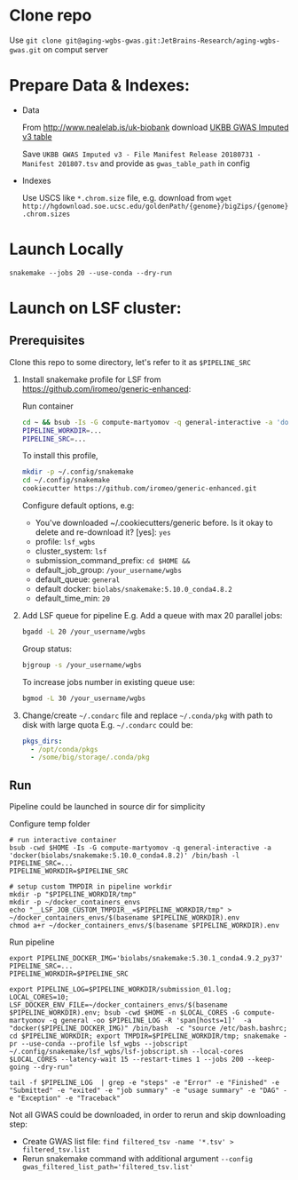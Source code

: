 # Clone repo

Use `git clone git@aging-wgbs-gwas.git:JetBrains-Research/aging-wgbs-gwas.git` on comput server

# Prepare Data & Indexes:

* Data
   
   From  http://www.nealelab.is/uk-biobank download [UKBB GWAS Imputed v3 table](https://docs.google.com/spreadsheets/d/1kvPoupSzsSFBNSztMzl04xMoSC3Kcx3CrjVf4yBmESU/edit?ts=5b5f17db#gid=178908679)
  
   Save `UKBB GWAS Imputed v3 - File Manifest Release 20180731 - Manifest 201807.tsv` and provide as `gwas_table_path` in config

* Indexes
  
   Use USCS like `*.chrom.size` file, e.g. download from `wget http://hgdownload.soe.ucsc.edu/goldenPath/{genome}/bigZips/{genome}.chrom.sizes`

# Launch Locally
`snakemake --jobs 20 --use-conda --dry-run`

# Launch on LSF cluster:

## Prerequisites

Clone this repo to some directory, let's refer to it as `$PIPELINE_SRC`

1. Install snakemake profile for LSF from https://github.com/iromeo/generic-enhanced:

    Run container
    ```bash
    cd ~ && bsub -Is -G compute-martyomov -q general-interactive -a 'docker(biolabs/snakemake:5.10.0_conda4.8.2)' /bin/bash -l
    PIPELINE_WORKDIR=...
    PIPELINE_SRC=...
    ```
     
    To install this profile,
    ```bash
    mkdir -p ~/.config/snakemake
    cd ~/.config/snakemake
    cookiecutter https://github.com/iromeo/generic-enhanced.git
    ```

    Configure default options, e.g:
    * You've downloaded ~/.cookiecutters/generic before. Is it okay to delete and re-download it? [yes]: `yes`
    * profile: `lsf_wgbs`
    * cluster_system: `lsf`
    * submission_command_prefix: `cd $HOME &&`
    * default_job_group: `/your_username/wgbs`
    * default_queue: `general`
    * default docker: `biolabs/snakemake:5.10.0_conda4.8.2`
    * default_time_min: `20`
2. Add LSF queue for pipeline
    E.g. Add a queue with max 20 parallel jobs:
    ```bash
    bgadd -L 20 /your_username/wgbs
    ```
    Group status:
    ```bash
    bjgroup -s /your_username/wgbs
    ```
    To increase jobs number in existing queue use:
    ```bash
    bgmod -L 30 /your_username/wgbs 
    ```
3. Change/create `~/.condarc` file and replace `~/.conda/pkg` with path to disk with large quota
    E.g. `~/.condarc` could be:   
    ```yaml
    pkgs_dirs:
      - /opt/conda/pkgs
      - /some/big/storage/.conda/pkg
    ```
   
## Run

Pipeline could be launched in source dir for simplicity

Configure temp folder
```shell script
# run interactive container
bsub -cwd $HOME -Is -G compute-martyomov -q general-interactive -a 'docker(biolabs/snakemake:5.10.0_conda4.8.2)' /bin/bash -l
PIPELINE_SRC=...
PIPELINE_WORKDIR=$PIPELINE_SRC

# setup custom TMPDIR in pipeline workdir
mkdir -p "$PIPELINE_WORKDIR/tmp"
mkdir -p ~/docker_containers_envs
echo "__LSF_JOB_CUSTOM_TMPDIR__=$PIPELINE_WORKDIR/tmp" > ~/docker_containers_envs/$(basename $PIPELINE_WORKDIR).env
chmod a+r ~/docker_containers_envs/$(basename $PIPELINE_WORKDIR).env 
```

Run pipeline

```shell script
export PIPELINE_DOCKER_IMG='biolabs/snakemake:5.30.1_conda4.9.2_py37'
PIPELINE_SRC=...
PIPELINE_WORKDIR=$PIPELINE_SRC

export PIPELINE_LOG=$PIPELINE_WORKDIR/submission_01.log; LOCAL_CORES=10; LSF_DOCKER_ENV_FILE=~/docker_containers_envs/$(basename $PIPELINE_WORKDIR).env; bsub -cwd $HOME -n $LOCAL_CORES -G compute-martyomov -q general -oo $PIPELINE_LOG -R 'span[hosts=1]'  -a "docker($PIPELINE_DOCKER_IMG)" /bin/bash  -c "source /etc/bash.bashrc; cd $PIPELINE_WORKDIR; export TMPDIR=$PIPELINE_WORKDIR/tmp; snakemake -pr --use-conda --profile lsf_wgbs --jobscript ~/.config/snakemake/lsf_wgbs/lsf-jobscript.sh --local-cores $LOCAL_CORES --latency-wait 15 --restart-times 1 --jobs 200 --keep-going --dry-run"

tail -f $PIPELINE_LOG  | grep -e "steps" -e "Error" -e "Finished" -e "Submitted" -e "exited" -e "job summary" -e "usage summary" -e "DAG" -e "Exception" -e "Traceback"
```

Not all GWAS could be downloaded, in order to rerun and skip downloading step:
* Create GWAS list file: `find filtered_tsv -name '*.tsv' > filtered_tsv.list`
* Rerun snakemake command with additional argument `--config gwas_filtered_list_path='filtered_tsv.list'` 
